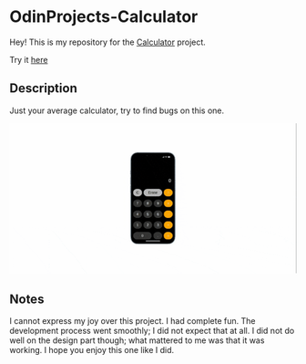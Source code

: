 # OdinProjects-Calculator
Hey! This is my repository for the [Calculator](https://www.theodinproject.com/lessons/foundations-calculator) project.

Try it [here](https://pauloomartin.github.io/OdinProjects-calculator/)

## Description
Just your average calculator, try to find bugs on this one.

<img src="./readme_assets/calculator.gif">

## Notes
I cannot express my joy over this project. I had complete fun. The development process went smoothly; I did not expect that at all. I did not do well on the design part though; what mattered to me was that it was working. I hope you enjoy this one like I did.